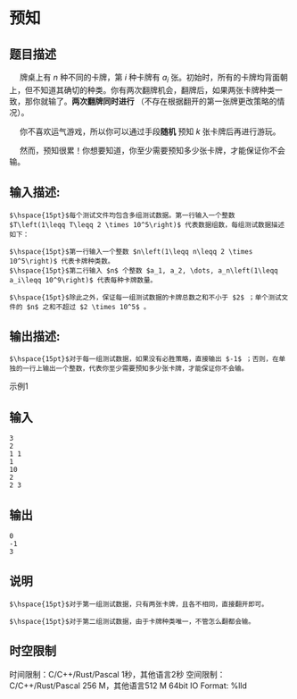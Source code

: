 # 预知

## 题目描述

$\hspace{15pt}$牌桌上有 $n$ 种不同的卡牌，第 $i$ 种卡牌有 $a_i$ 张。初始时，所有的卡牌均背面朝上，但不知道其确切的种类。你有两次翻牌机会，翻牌后，如果两张卡牌种类一致，那你就输了。**两次翻牌同时进行** （不存在根据翻开的第一张牌更改策略的情况）。  
  
$\hspace{15pt}$你不喜欢运气游戏，所以你可以通过手段**随机** 预知 $k$ 张卡牌后再进行游玩。  
  
$\hspace{15pt}$然而，预知很累！你想要知道，你至少需要预知多少张卡牌，才能保证你不会输。

## 输入描述:
    
    
    $\hspace{15pt}$每个测试文件均包含多组测试数据。第一行输入一个整数 $T\left(1\leqq T\leqq 2 \times 10^5\right)$ 代表数据组数，每组测试数据描述如下：  
      
    $\hspace{15pt}$第一行输入一个整数 $n\left(1\leqq n\leqq 2 \times 10^5\right)$ 代表卡牌种类数。  
    $\hspace{15pt}$第二行输入 $n$ 个整数 $a_1, a_2, \dots, a_n\left(1\leqq a_i\leqq 10^9\right)$ 代表每种卡牌数量。  
      
    $\hspace{15pt}$除此之外，保证每一组测试数据的卡牌总数之和不小于 $2$ ；单个测试文件的 $n$ 之和不超过 $2 \times 10^5$ 。

## 输出描述:
    
    
    $\hspace{15pt}$对于每一组测试数据，如果没有必胜策略，直接输出 $-1$ ；否则，在单独的一行上输出一个整数，代表你至少需要预知多少张卡牌，才能保证你不会输。

示例1 

## 输入
    
    
    3
    2
    1 1
    1
    10
    2
    2 3

## 输出
    
    
    0
    -1
    3

## 说明
    
    
    $\hspace{15pt}$对于第一组测试数据，只有两张卡牌，且各不相同，直接翻开即可。  
      
    $\hspace{15pt}$对于第二组测试数据，由于卡牌种类唯一，不管怎么翻都会输。


## 时空限制

时间限制：C/C++/Rust/Pascal 1秒，其他语言2秒
空间限制：C/C++/Rust/Pascal 256 M，其他语言512 M
64bit IO Format: %lld